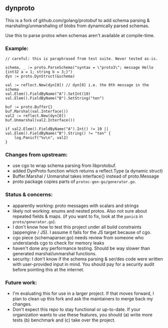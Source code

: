 ## dynproto

This is a fork of github.com/golang/protobuf to add schema parsing & marshaling/unmarshaling of blobs from dynamically parsed schemas.

Use this to parse protos when schemas aren't available at compile-time.

### Example:

```golang
// careful: this is paraphrased from test suite. Never tested as-is.

schema, _ := proto.ParseSchema("syntax = \"proto3\"; message Hello {int32 a = 1; string b = 3;}")
dyn := proto.DynStruct(&schema)

val := reflect.New(dyn[0]) // dyn[0] i.e. the 0th message in the schema
val.Elem().FieldByName("A").SetInt(10)
val.Elem().FieldByName("B").SetString("ten")

buf := proto.Buffer{}
buf.Marshal(val.Interface())
val2 := reflect.New(dyn[0])
buf.Unmarshal(val2.Interface())

if val2.Elem().FieldByName("A").Int() != 10 || val.Elem().FieldByName("B").String() != "ten" {
	log.Panicf("%v\n", val2)
}
```

### Changes from upstream:
* use cgo to wrap schema parsing from libprotobuf.
* added DynProto function which returns a reflect.Type (a dynamic struct)
* Buffer.Marshal / Unmarshal takes interface{} instead of proto.Message
* proto package copies parts of `protoc-gen-go/generator.go`.

### Status & concerns:
* apparently working: proto messages with scalars and strings
* likely not working: enums and nested protos. Also not sure about repeated fields & maps. (if you want to fix, look at the `panic`s in `proto/generator.go`).
* I don't know how to test this project under all build constraints (appengine / JS). I assume it fails for the JS target because of cgo.
* cgo piece (schemaparser.go) needs review from someone who understands cgo to check for memory leaks
* haven't done any performance testing. Should be way slower than generated marshal/unmarshal functions.
* security: I don't know if the schema parsing & ser/des code were written with user-provided input in mind. You should pay for a security audit before pointing this at the internet.

### Future work:
* I'm evaluating this for use in a larger project. If that moves forward, I plan to clean up this fork and ask the maintainers to merge back my changes.
* Don't expect this repo to stay functional or up-to-date. If your organization wants to use these features, you should (a) write more tests (b) benchmark and (c) take over the project.
